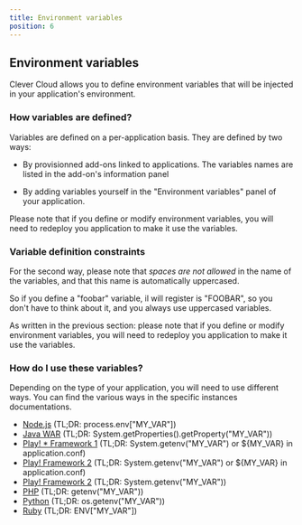 ```yaml
---
title: Environment variables
position: 6
---
```

## Environment variables

Clever Cloud allows you to define environment variables that will be
injected in your application's environment.

### How variables are defined?

Variables are defined on a per-application basis. They are defined by two ways:

 * By provisionned add-ons linked to applications. The variables names
   are listed in the add-on's information panel

 * By adding variables yourself in the "Environment variables" panel of
   your application.

Please note that if you define or modify environment variables, you will
need to redeploy you application to make it use the variables.

### Variable definition constraints

For the second way, please note that *spaces are not allowed* in the
name of the variables, and that this name is automatically uppercased.

So if you define a "foobar" variable, il will register is "FOOBAR", so
you don't have to think about it, and you always use uppercased
variables.

As written in the previous section: please note that if you define or modify
environment variables, you will need to redeploy you application to make it use the variables.

### How do I use these variables?

Depending on the type of your application, you will need to use
different ways. You can find the various ways in the specific instances
documentations.

 * <a href="/nodejs/nodejs/#environment-injection">Node.js</a> (TL;DR: process.env["MY_VAR"])
 * <a href="/java/java-war/#environment-injection">Java WAR</a> (TL;DR: System.getProperties().getProperty("MY_VAR"))
 * <a href="/java/play-framework-1/#environment-injection">Play!  * Framework 1</a> (TL;DR: System.getenv("MY\_VAR") or ${MY_VAR} in application.conf)
 * <a href="/java/play-framework-2/#environment-injection">Play! Framework 2</a> (TL;DR: System.getenv("MY\_VAR") or ${MY_VAR} in application.conf)
 * <a href="/scala/scala/#environment-injection">Play! Framework 2</a> (TL;DR: System.getenv("MY\_VAR"))
 * <a href="/php/php-apps/#environment-injection">PHP</a> (TL;DR: getenv("MY_VAR"))
 * <a href="/python/python-apps/#environment-injection">Python</a> (TL;DR: os.getenv("MY_VAR"))
 * <a href="/ruby/ruby/#environment-injection">Ruby</a> (TL;DR: ENV["MY_VAR"])


